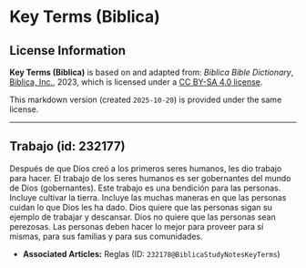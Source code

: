 # Key Terms (Biblica)

## License Information

**Key Terms (Biblica)** is based on and adapted from: _Biblica Bible Dictionary_, [Biblica, Inc.](https://www.biblica.com/), 2023, which is licensed under a [CC BY-SA 4.0 license](https://creativecommons.org/licenses/by-sa/4.0/legalcode.en).

This markdown version (created `2025-10-20`) is provided under the same license.



--------------------------------

## Trabajo (id: 232177)

Después de que Dios creó a los primeros seres humanos, les dio trabajo para hacer. El trabajo de los seres humanos es ser gobernantes del mundo de Dios (gobernantes). Este trabajo es una bendición para las personas. Incluye cultivar la tierra. Incluye las muchas maneras en que las personas cuidan lo que Dios les ha dado. Dios quiere que las personas sigan su ejemplo de trabajar y descansar. Dios no quiere que las personas sean perezosas. Las personas deben hacer lo mejor para proveer para sí mismas, para sus familias y para sus comunidades.

* **Associated Articles:** Reglas (ID: `232178@BiblicaStudyNotesKeyTerms`)

